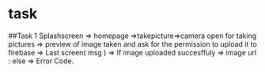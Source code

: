 # task


##Task 1 
Splashscreen => homepage =>takepicture=>camera open for taking pictures => preview of image taken and ask for the permission to upload it to firebase => Last screen( msg ) => If image uploaded succesffuly => image url : else => Error Code.
